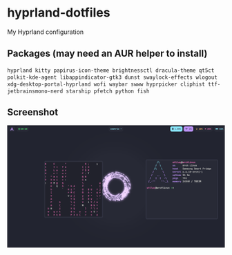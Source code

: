 # hyprland-dotfiles
My Hyprland configuration

## Packages (may need an AUR helper to install)
```
hyprland kitty papirus-icon-theme brightnessctl dracula-theme qt5ct polkit-kde-agent libappindicator-gtk3 dunst swaylock-effects wlogout xdg-desktop-portal-hyprland wofi waybar swww hyprpicker cliphist ttf-jetbrainsmono-nerd starship pfetch python fish
```
## Screenshot
![Gif](/screenshot.png)
